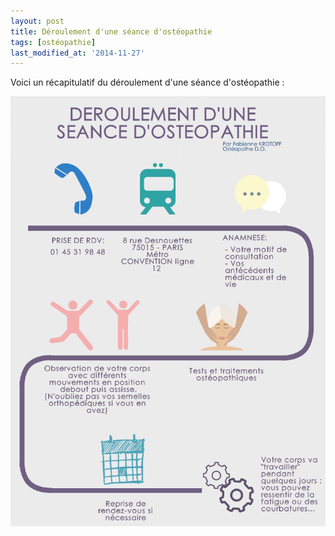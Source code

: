 ```yaml
---
layout: post
title: Déroulement d'une séance d'ostéopathie
tags: [ostéopathie]
last_modified_at: '2014-11-27'
---
```


Voici un récapitulatif du déroulement d'une séance d'ostéopathie :

![Schéma déroulement consultation](/assets/2014-08-20/Deroulement-consultation.png)
